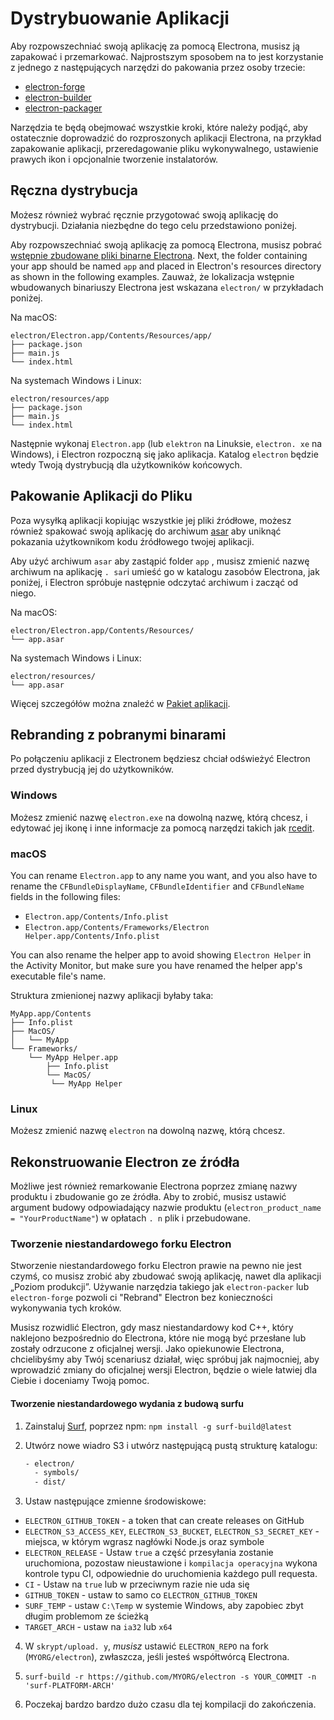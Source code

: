 # Dystrybuowanie Aplikacji

Aby rozpowszechniać swoją aplikację za pomocą Electrona, musisz ją zapakować i przemarkować. Najprostszym sposobem na to jest korzystanie z jednego z następujących narzędzi do pakowania przez osoby trzecie:

* [electron-forge](https://github.com/electron-userland/electron-forge)
* [electron-builder](https://github.com/electron-userland/electron-builder)
* [electron-packager](https://github.com/electron/electron-packager)

Narzędzia te będą obejmować wszystkie kroki, które należy podjąć, aby ostatecznie doprowadzić do rozproszonych aplikacji Electrona, na przykład zapakowanie aplikacji, przeredagowanie pliku wykonywalnego, ustawienie prawych ikon i opcjonalnie tworzenie instalatorów.

## Ręczna dystrybucja
Możesz również wybrać ręcznie przygotować swoją aplikację do dystrybucji. Działania niezbędne do tego celu przedstawiono poniżej.

Aby rozpowszechniać swoją aplikację za pomocą Electrona, musisz pobrać [wstępnie zbudowane pliki binarne Electrona](https://github.com/electron/electron/releases). Next, the folder containing your app should be named `app` and placed in Electron's resources directory as shown in the following examples. Zauważ, że lokalizacja wstępnie wbudowanych binariuszy Electrona jest wskazana `electron/` w przykładach poniżej.

Na macOS:

```plaintext
electron/Electron.app/Contents/Resources/app/
├── package.json
├── main.js
└── index.html
```

Na systemach Windows i Linux:

```plaintext
electron/resources/app
├── package.json
├── main.js
└── index.html
```

Następnie wykonaj `Electron.app` (lub `elektron` na Linuksie, `electron. xe` na Windows), i Electron rozpoczną się jako aplikacja. Katalog `electron` będzie wtedy Twoją dystrybucją dla użytkowników końcowych.

## Pakowanie Aplikacji do Pliku

Poza wysyłką aplikacji kopiując wszystkie jej pliki źródłowe, możesz również spakować swoją aplikację do archiwum [asar](https://github.com/electron/asar) aby uniknąć pokazania użytkownikom kodu źródłowego twojej aplikacji.

Aby użyć archiwum `asar` aby zastąpić folder `app` , musisz zmienić nazwę archiwum na aplikację `. sar`i umieść go w katalogu zasobów Electrona, jak poniżej, i Electron spróbuje następnie odczytać archiwum i zacząć od niego.

Na macOS:

```plaintext
electron/Electron.app/Contents/Resources/
└── app.asar
```

Na systemach Windows i Linux:

```plaintext
electron/resources/
└── app.asar
```

Więcej szczegółów można znaleźć w [Pakiet aplikacji](application-packaging.md).

## Rebranding z pobranymi binarami

Po połączeniu aplikacji z Electronem będziesz chciał odświeżyć Electron przed dystrybucją jej do użytkowników.

### Windows

Możesz zmienić nazwę `electron.exe` na dowolną nazwę, którą chcesz, i edytować jej ikonę i inne informacje za pomocą narzędzi takich jak [rcedit](https://github.com/electron/rcedit).

### macOS

You can rename `Electron.app` to any name you want, and you also have to rename the `CFBundleDisplayName`, `CFBundleIdentifier` and `CFBundleName` fields in the following files:

* `Electron.app/Contents/Info.plist`
* `Electron.app/Contents/Frameworks/Electron Helper.app/Contents/Info.plist`

You can also rename the helper app to avoid showing `Electron Helper` in the Activity Monitor, but make sure you have renamed the helper app's executable file's name.

Struktura zmienionej nazwy aplikacji byłaby taka:

```plaintext
MyApp.app/Contents
├── Info.plist
├── MacOS/
│   └── MyApp
└── Frameworks/
    └── MyApp Helper.app
        ├── Info.plist
        └── MacOS/
         └── MyApp Helper
```

### Linux

Możesz zmienić nazwę `electron` na dowolną nazwę, którą chcesz.

## Rekonstruowanie Electron ze źródła

Możliwe jest również remarkowanie Electrona poprzez zmianę nazwy produktu i zbudowanie go ze źródła. Aby to zrobić, musisz ustawić argument budowy odpowiadający nazwie produktu (`electron_product_name = "YourProductName"`) w opłatach `. n` plik i przebudowane.

### Tworzenie niestandardowego forku Electron

Stworzenie niestandardowego forku Electron prawie na pewno nie jest czymś, co musisz zrobić aby zbudować swoją aplikację, nawet dla aplikacji „Poziom produkcji”. Używanie narzędzia takiego jak `electron-packer` lub `electron-forge` pozwoli ci "Rebrand" Electron bez konieczności wykonywania tych kroków.

Musisz rozwidlić Electron, gdy masz niestandardowy kod C++, który naklejono bezpośrednio do Electrona, które nie mogą być przesłane lub zostały odrzucone z oficjalnej wersji. Jako opiekunowie Electrona, chcielibyśmy aby Twój scenariusz działał, więc spróbuj jak najmocniej, aby wprowadzić zmiany do oficjalnej wersji Electron, będzie o wiele łatwiej dla Ciebie i doceniamy Twoją pomoc.

#### Tworzenie niestandardowego wydania z budową surfu

1. Zainstaluj [Surf](https://github.com/surf-build/surf), poprzez npm: `npm install -g surf-build@latest`

2. Utwórz nowe wiadro S3 i utwórz następującą pustą strukturę katalogu:

    ```sh
    - electron/
      - symbols/
      - dist/
    ```

3. Ustaw następujące zmienne środowiskowe:

  * `ELECTRON_GITHUB_TOKEN` - a token that can create releases on GitHub
  * `ELECTRON_S3_ACCESS_KEY`, `ELECTRON_S3_BUCKET`, `ELECTRON_S3_SECRET_KEY` - miejsca, w którym wgrasz nagłówki Node.js oraz symbole
  * `ELECTRON_RELEASE` - Ustaw `true` a część przesyłania zostanie uruchomiona, pozostaw nieustawione i `kompilacja operacyjna` wykona kontrole typu CI, odpowiednie do uruchomienia każdego pull requesta.
  * `CI` - Ustaw na `true` lub w przeciwnym razie nie uda się
  * `GITHUB_TOKEN` - ustaw to samo co `ELECTRON_GITHUB_TOKEN`
  * `SURF_TEMP` - ustaw `C:\Temp` w systemie Windows, aby zapobiec zbyt długim problemom ze ścieżką
  * `TARGET_ARCH` - ustaw na `ia32` lub `x64`

4. W `skrypt/upload. y`, _musisz_ ustawić `ELECTRON_REPO` na fork (`MYORG/electron`), zwłaszcza, jeśli jesteś współtwórcą Electrona.

5. `surf-build -r https://github.com/MYORG/electron -s YOUR_COMMIT -n 'surf-PLATFORM-ARCH'`

6. Poczekaj bardzo bardzo dużo czasu dla tej kompilacji do zakończenia.
